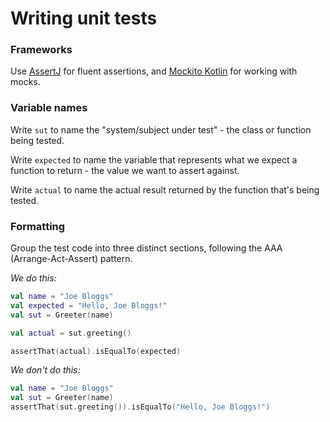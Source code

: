 # Writing unit tests


### Frameworks

Use [AssertJ](https://assertj.github.io/doc/#assertj-overview) for fluent assertions, and [Mockito Kotlin](https://github.com/nhaarman/mockito-kotlin) for working with mocks.

### Variable names
Write `sut` to name the "system/subject under test" -  the class or function being tested.

Write `expected` to name the variable that represents what we expect a function to return - the value we want to assert against.

Write `actual` to name the actual result returned by  the function that's being tested.


### Formatting

Group the test code into three distinct sections, following the AAA (Arrange-Act-Assert) pattern.

_We do this:_
```kotlin
val name = "Joe Bloggs"
val expected = "Hello, Joe Bloggs!"
val sut = Greeter(name)

val actual = sut.greeting()

assertThat(actual).isEqualTo(expected)
```

_We don't do this:_
```kotlin
val name = "Joe Bloggs"
val sut = Greeter(name)
assertThat(sut.greeting()).isEqualTo("Hello, Joe Bloggs!")
```
